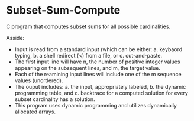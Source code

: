 # Subset-Sum-Compute
 C program that computes subset sums for all possible cardinalities.

Asside:
- Input is read from a standard input (which can be either: a. keybaord typing, b. a shell redirect (<) from a file, or c. cut-and-paste. 
- The first input line will have n, the number of positive integer values appearing on the subsequent lines, and m, the target value. 
- Each of the reamining input lines will include one of the m sequence values (unordered). 
- The ouput includes: a. the input, appropriately labeled, b. the dynamic programming table, and c. backtrace for a computed solution for every subset cardinality has a solution. 
- This program uses dynamic programming and utilizes dynamically allocated arrays. 
